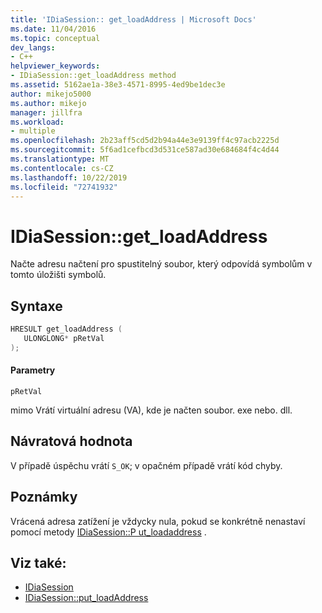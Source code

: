 ```yaml
---
title: 'IDiaSession:: get_loadAddress | Microsoft Docs'
ms.date: 11/04/2016
ms.topic: conceptual
dev_langs:
- C++
helpviewer_keywords:
- IDiaSession::get_loadAddress method
ms.assetid: 5162ae1a-38e3-4571-8995-4ed9be1dec3e
author: mikejo5000
ms.author: mikejo
manager: jillfra
ms.workload:
- multiple
ms.openlocfilehash: 2b23aff5cd5d2b94a44e3e9139ff4c97acb2225d
ms.sourcegitcommit: 5f6ad1cefbcd3d531ce587ad30e684684f4c4d44
ms.translationtype: MT
ms.contentlocale: cs-CZ
ms.lasthandoff: 10/22/2019
ms.locfileid: "72741932"
---
```

# <a name="idiasessionget_loadaddress"></a>IDiaSession::get_loadAddress
Načte adresu načtení pro spustitelný soubor, který odpovídá symbolům v tomto úložišti symbolů.

## <a name="syntax"></a>Syntaxe

```C++
HRESULT get_loadAddress ( 
   ULONGLONG* pRetVal
);
```

#### <a name="parameters"></a>Parametry
 `pRetVal`

mimo Vrátí virtuální adresu (VA), kde je načten soubor. exe nebo. dll.

## <a name="return-value"></a>Návratová hodnota
 V případě úspěchu vrátí `S_OK`; v opačném případě vrátí kód chyby.

## <a name="remarks"></a>Poznámky
 Vrácená adresa zatížení je vždycky nula, pokud se konkrétně nenastaví pomocí metody [IDiaSession::P ut_loadaddress](../../debugger/debug-interface-access/idiasession-put-loadaddress.md) .

## <a name="see-also"></a>Viz také:
- [IDiaSession](../../debugger/debug-interface-access/idiasession.md)
- [IDiaSession::put_loadAddress](../../debugger/debug-interface-access/idiasession-put-loadaddress.md)
